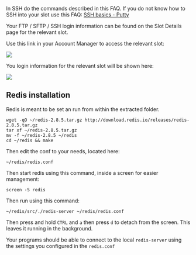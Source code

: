 
In SSH do the commands described in this FAQ. If you do not know how to SSH into your slot use this FAQ: [SSH basics - Putty](https://www.feralhosting.com/faq/view?question=12)

Your FTP / SFTP / SSH login information can be found on the Slot Details page for the relevant slot.

Use this link in your Account Manager to access the relevant slot:

![](https://raw.github.com/feralhosting/feralfilehosting/master/Feral%20Wiki/0%20Generic/slot_detail_link.png)

You login information for the relevant slot will be shown here:

![](https://raw.github.com/feralhosting/feralfilehosting/master/Feral%20Wiki/0%20Generic/slot_detail_ssh.png)

Redis installation
---

Redis is meant to be set an run from within the extracted folder.

~~~
wget -qO ~/redis-2.8.5.tar.gz http://download.redis.io/releases/redis-2.8.5.tar.gz
tar xf ~/redis-2.8.5.tar.gz
mv -f ~/redis-2.8.5 ~/redis
cd ~/redis && make
~~~

Then edit the conf to your needs, located here:

~~~
~/redis/redis.conf
~~~

Then start redis using this command, inside a screen for easier management:

~~~
screen -S redis
~~~

Then run using this command:

~~~
~/redis/src/./redis-server ~/redis/redis.conf
~~~

Then press and hold `CTRL` and `a` then press `d` to detach from the screen. This leaves it running in the background.

Your programs should be able to connect to the local `redis-server` using the settings you configured in the `redis.conf`






